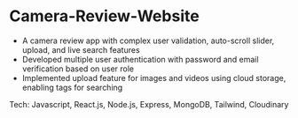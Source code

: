 # Camera-Review-Website
- A camera review app with complex user validation, auto-scroll slider, upload, and live search features
- Developed multiple user authentication with password and email verification based on user role
- Implemented upload feature for images and videos using cloud storage, enabling tags for searching

Tech: Javascript, React.js, Node.js, Express, MongoDB, Tailwind, Cloudinary